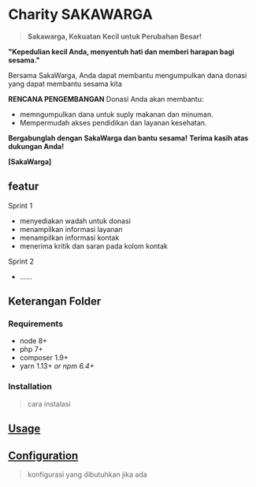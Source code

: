 # Charity SAKAWARGA
> **Sakawarga, Kekuatan Kecil untuk Perubahan Besar!**

**"Kepedulian kecil Anda, menyentuh hati dan memberi harapan bagi sesama."** 

Bersama SakaWarga, Anda dapat membantu mengumpulkan dana donasi yang dapat membantu sesama kita

**RENCANA PENGEMBANGAN**
Donasi Anda akan membantu:
* memngumpulkan dana untuk suply makanan dan minuman.
* Mempermudah akses pendidikan dan layanan kesehatan.

**Bergabunglah dengan SakaWarga dan bantu sesama!**
**Terima kasih atas dukungan Anda!**

**[SakaWarga]**

## featur
Sprint 1
* menyediakan wadah untuk donasi
* menampilkan informasi layanan
* menampilkan informasi kontak
* menerima kritik dan saran pada kolom kontak

Sprint 2
* ......

## Keterangan Folder
>


### Requirements

* node 8+
* php 7+
* composer 1.9+
* yarn 1.13+ _or npm 6.4+_

### Installation
> cara instalasi

## [Usage](#usage)
> 


## [Configuration](#configuration)
> konfigurasi yang dibutuhkan jika ada


